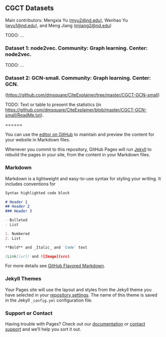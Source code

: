 ## CGCT Datasets
Main contributors: Mengxia Yu (myu2@nd.edu), Wenhao Yu (wyu1@nd.edu), and Meng Jiang (mjiang2@nd.edu)

TODO: ...

### Dataset 1: node2vec. Community: Graph learning. Center: node2vec.
TODO: ...

### Dataset 2: GCN-small. Community: Graph learning. Center: GCN.
(https://github.com/dmsquare/CiteExplainer/tree/master/CGCT-GCN-small)

TODO: Text or table to present the statistics (in https://github.com/dmsquare/CiteExplainer/blob/master/CGCT-GCN-small/ReadMe.txt).

======

You can use the [editor on GitHub](https://github.com/dmsquare/CiteExplainer/edit/gh-pages/index.md) to maintain and preview the content for your website in Markdown files.

Whenever you commit to this repository, GitHub Pages will run [Jekyll](https://jekyllrb.com/) to rebuild the pages in your site, from the content in your Markdown files.

### Markdown

Markdown is a lightweight and easy-to-use syntax for styling your writing. It includes conventions for

```markdown
Syntax highlighted code block

# Header 1
## Header 2
### Header 3

- Bulleted
- List

1. Numbered
2. List

**Bold** and _Italic_ and `Code` text

[Link](url) and ![Image](src)
```

For more details see [GitHub Flavored Markdown](https://guides.github.com/features/mastering-markdown/).

### Jekyll Themes

Your Pages site will use the layout and styles from the Jekyll theme you have selected in your [repository settings](https://github.com/dmsquare/CiteExplainer/settings). The name of this theme is saved in the Jekyll `_config.yml` configuration file.

### Support or Contact

Having trouble with Pages? Check out our [documentation](https://docs.github.com/categories/github-pages-basics/) or [contact support](https://github.com/contact) and we’ll help you sort it out.
